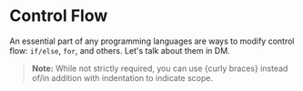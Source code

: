 # Control Flow

An essential part of any programming languages are ways to modify control flow: `if/else`, `for`, and others. Let's talk about them in DM.

>**Note:** While not strictly required, you can use {curly braces} instead of/in addition with indentation to indicate scope.
